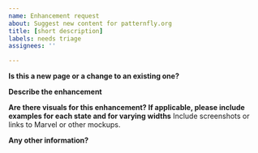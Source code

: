 ```yaml
---
name: Enhancement request
about: Suggest new content for patternfly.org
title: [short description]
labels: needs triage
assignees: ''

---
```


**Is this a new page or a change to an existing one?**

**Describe the enhancement**

**Are there visuals for this enhancement? If applicable, please include examples for each state and for varying widths**
Include screenshots or links to Marvel or other mockups.

**Any other information?**

